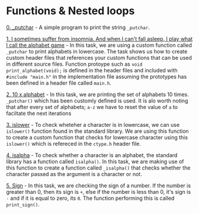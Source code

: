 # Functions & Nested loops

[0. _putchar](./0-putchar.c) - A simple program to print the string `_putchar`.

[1. I sometimes suffer from insomnia. And when I can't fall asleep, I play what I call the alphabet game](./1-alphabet.c) - In this task, we are using a custom function called `_putchar` to print alphabets in lowercase. The task shows us how to create custom header files that references your custom functions that can be used in different source files. Function protoype such as `void print_alphabet(void);` is defined in the header files and included with `#include "main.h"` in the implementation file assuming the prototypes has been defined in a header file called `main.h`.

[2. 10 x alphabet](./2-print_alphabet_x10.c) - In this task, we are printing the set of alphabets 10 times. `_putchar()` which has been customly defined is used. It is alo worth noting that after every set of alphabets; `a-z` we have to reset the value of `a` to faciltate the next iterations

[3. islower](./3-islower.c) - To check wheteher a character is in lowercase, we can use `islower()` function found in the standard library. We are using this function to create a custom function that checks for lowercase character using this `islower()` which is refereced in the `ctype.h` header file.

[4. isalpha](./4-isalpha.c) - To check whether a character is an alphabet, the standard library has a function called `isalpha()`. In this task, we are making use of this function to create a function called `_isalpha()` that checks whether the character passed as the argument is a character or not.

[5. Sign](./5-sign.c) - In this task, we are checking the sign of a number. If the number is greater than 0, then its sign is `+`, else if the number is less than 0, it's sign is `-` and if it is equal to zero, its `0`. The function performing this is called `print_sign()`.
